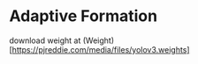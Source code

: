 # Adaptive Formation 

download weight at
(Weight)[https://pjreddie.com/media/files/yolov3.weights]
